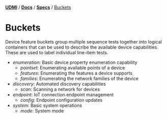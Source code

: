 [**UDMI**](../../) / [**Docs**](../) / [**Specs**](./) / [Buckets](#)

<!-- This file is consumed by the automatic generator script bin/gencode_buckets -->

# Buckets

Device feature buckets group multiple sequence tests together into logical
containers that can be used to describe the available device capabilities.
These are used to label individual line-item tests.

* _enumeration_: Basic device property enumeration capability
  * _pointset_: Enumerating available points of a device
  * _features_: Enumerating the features a device supports
  * _families_: Enumerating the network families of the device
* _discovery_: Automated discovery capabilities
  * _scan_: Scanning a network for devices
* _endpoint_: IoT connection endpoint management
  * _config_: Endpoint configuration updates
* _system_: Basic system operations
  * _mode_: System mode
